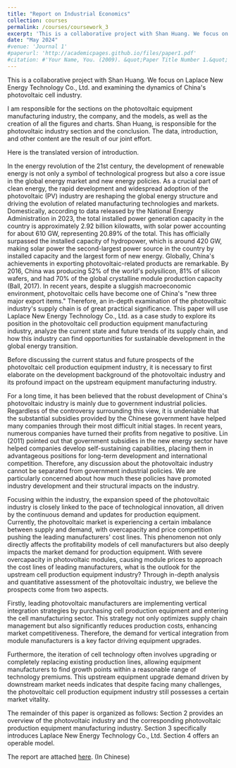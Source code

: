 ```yaml
---
title: "Report on Industrial Economics"
collection: courses
permalink: /courses/coursework_3
excerpt: 'This is a collaborative project with Shan Huang. We focus on Laplace New Energy Technology Co., Ltd. and examining the dynamics of China's photovoltaic cell industry.'
date: "May 2024"
#venue: 'Journal 1'
#paperurl: 'http://academicpages.github.io/files/paper1.pdf'
#citation: #'Your Name, You. (2009). &quot;Paper Title Number 1.&quot; <i>Journal 1</i>. 1(1).'
---
```


This is a collaborative project with Shan Huang. We focus on Laplace New Energy Technology Co., Ltd. and examining the dynamics of China's photovoltaic cell industry.

I am responsible for the sections on the photovoltaic equipment manufacturing industry, the company, and the models, as well as the creation of all the figures and charts. Shan Huang, is responsible for the photovoltaic industry section and the conclusion. The data, introduction, and other content are the result of our joint effort.

Here is the translated version of introduction.

In the energy revolution of the 21st century, the development of renewable energy is not only a symbol of technological progress but also a core issue in the global energy market and new energy policies. As a crucial part of clean energy, the rapid development and widespread adoption of the photovoltaic (PV) industry are reshaping the global energy structure and driving the evolution of related manufacturing technologies and markets. Domestically, according to data released by the National Energy Administration in 2023, the total installed power generation capacity in the country is approximately 2.92 billion kilowatts, with solar power accounting for about 610 GW, representing 20.89% of the total. This has officially surpassed the installed capacity of hydropower, which is around 420 GW, making solar power the second-largest power source in the country by installed capacity and the largest form of new energy. Globally, China's achievements in exporting photovoltaic-related products are remarkable. By 2016, China was producing 52% of the world's polysilicon, 81% of silicon wafers, and had 70% of the global crystalline module production capacity (Ball, 2017). In recent years, despite a sluggish macroeconomic environment, photovoltaic cells have become one of China's "new three major export items." Therefore, an in-depth examination of the photovoltaic industry's supply chain is of great practical significance. This paper will use Laplace New Energy Technology Co., Ltd. as a case study to explore its position in the photovoltaic cell production equipment manufacturing industry, analyze the current state and future trends of its supply chain, and how this industry can find opportunities for sustainable development in the global energy transition.

Before discussing the current status and future prospects of the photovoltaic cell production equipment industry, it is necessary to first elaborate on the development background of the photovoltaic industry and its profound impact on the upstream equipment manufacturing industry.

For a long time, it has been believed that the robust development of China's photovoltaic industry is mainly due to government industrial policies. Regardless of the controversy surrounding this view, it is undeniable that the substantial subsidies provided by the Chinese government have helped many companies through their most difficult initial stages. In recent years, numerous companies have turned their profits from negative to positive. Lin (2011) pointed out that government subsidies in the new energy sector have helped companies develop self-sustaining capabilities, placing them in advantageous positions for long-term development and international competition. Therefore, any discussion about the photovoltaic industry cannot be separated from government industrial policies. We are particularly concerned about how much these policies have promoted industry development and their structural impacts on the industry.

Focusing within the industry, the expansion speed of the photovoltaic industry is closely linked to the pace of technological innovation, all driven by the continuous demand and updates for production equipment. Currently, the photovoltaic market is experiencing a certain imbalance between supply and demand, with overcapacity and price competition pushing the leading manufacturers' cost lines. This phenomenon not only directly affects the profitability models of cell manufacturers but also deeply impacts the market demand for production equipment. With severe overcapacity in photovoltaic modules, causing module prices to approach the cost lines of leading manufacturers, what is the outlook for the upstream cell production equipment industry? Through in-depth analysis and quantitative assessment of the photovoltaic industry, we believe the prospects come from two aspects.

Firstly, leading photovoltaic manufacturers are implementing vertical integration strategies by purchasing cell production equipment and entering the cell manufacturing sector. This strategy not only optimizes supply chain management but also significantly reduces production costs, enhancing market competitiveness. Therefore, the demand for vertical integration from module manufacturers is a key factor driving equipment upgrades.

Furthermore, the iteration of cell technology often involves upgrading or completely replacing existing production lines, allowing equipment manufacturers to find growth points within a reasonable range of technology premiums. This upstream equipment upgrade demand driven by downstream market needs indicates that despite facing many challenges, the photovoltaic cell production equipment industry still possesses a certain market vitality.

The remainder of this paper is organized as follows: Section 2 provides an overview of the photovoltaic industry and the corresponding photovoltaic production equipment manufacturing industry. Section 3 specifically introduces Laplace New Energy Technology Co., Ltd. Section 4 offers an operable model.

The report are attached [here](../assets/IO_Project.pdf). (In Chinese)